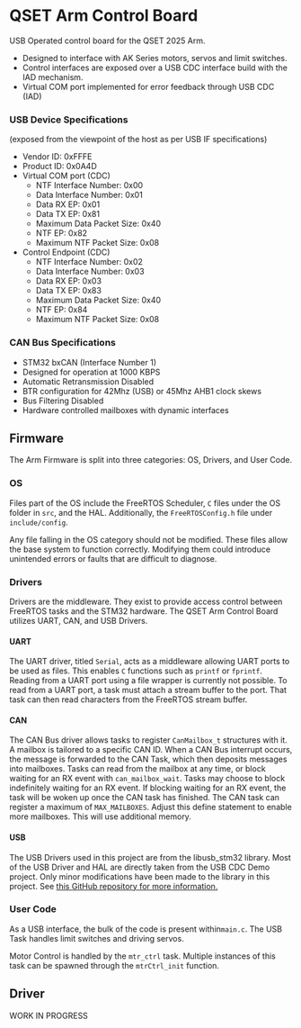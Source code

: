 # QSET Arm Control Board

USB Operated control board for the QSET 2025 Arm.

- Designed to interface with AK Series motors, servos and limit switches.
- Control interfaces are exposed over a USB CDC interface build with the IAD mechanism.
- Virtual COM port implemented for error feedback through USB CDC (IAD)

### USB Device Specifications
(exposed from the viewpoint of the host as per USB IF specifications)
- Vendor ID: 0xFFFE
- Product ID: 0x0A4D
- Virtual COM port (CDC)
    - NTF Interface Number: 0x00
    - Data Interface Number: 0x01
    - Data RX EP: 0x01
    - Data TX EP: 0x81
    - Maximum Data Packet Size: 0x40
    - NTF EP: 0x82
    - Maximum NTF Packet Size: 0x08
- Control Endpoint (CDC)
    - NTF Interface Number: 0x02
    - Data Interface Number: 0x03
    - Data RX EP: 0x03
    - Data TX EP: 0x83
    - Maximum Data Packet Size: 0x40
    - NTF EP: 0x84
    - Maximum NTF Packet Size: 0x08

### CAN Bus Specifications
- STM32 bxCAN (Interface Number 1)
- Designed for operation at 1000 KBPS
- Automatic Retransmission Disabled
- BTR configuration for 42Mhz (USB) or 45Mhz AHB1 clock skews
- Bus Filtering Disabled
- Hardware controlled mailboxes with dynamic interfaces

## Firmware
The Arm Firmware is split into three categories: OS, Drivers, and User Code.

### OS
Files part of the OS include the FreeRTOS Scheduler, `C` files under the OS folder in `src`, and the HAL.
Additionally, the `FreeRTOSConfig.h` file under `include/config`.

Any file falling in the OS category should not be modified.
These files allow the base system to function correctly.
Modifying them could introduce unintended errors or faults that are difficult to diagnose.

### Drivers
Drivers are the middleware.
They exist to provide access control between FreeRTOS tasks and the STM32 hardware.
The QSET Arm Control Board utilizes UART, CAN, and USB Drivers.

#### UART
The UART driver, titled `Serial`, acts as a middleware allowing UART ports to be used as files.
This enables `C` functions such as `printf` or `fprintf`.
Reading from a UART port using a file wrapper is currently not possible.
To read from a UART port, a task must attach a stream buffer to the port.
That task can then read characters from the FreeRTOS stream buffer.

#### CAN
The CAN Bus driver allows tasks to register `CanMailbox_t` structures with it.
A mailbox is tailored to a specific CAN ID.
When a CAN Bus interrupt occurs, the message is forwarded to the CAN Task, which then deposits messages into mailboxes.
Tasks can read from the mailbox at any time, or block waiting for an RX event with `can_mailbox_wait`.
Tasks may choose to block indefinitely waiting for an RX event.
If blocking waiting for an RX event, the task will be woken up once the CAN task has finished.
The CAN task can register a maximum of `MAX_MAILBOXES`.
Adjust this define statement to enable more mailboxes.
This will use additional memory.

#### USB
The USB Drivers used in this project are from the libusb_stm32 library.
Most of the USB Driver and HAL are directly taken from the USB CDC Demo project.
Only minor modifications have been made to the library in this project.
See [this GitHub repository for more information.](https://github.com/dmitrystu/libusb_stm32)

### User Code
As a USB interface, the bulk of the code is present within`main.c`.
The USB Task handles limit switches and driving servos.

Motor Control is handled by the `mtr_ctrl` task.
Multiple instances of this task can be spawned through the `mtrCtrl_init` function.

## Driver
WORK IN PROGRESS

